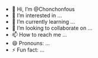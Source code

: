 - 👋 Hi, I’m @Chonchonfous
- 👀 I’m interested in ...
- 🌱 I’m currently learning ...
- 💞️ I’m looking to collaborate on ...
- 📫 How to reach me ...
- 😄 Pronouns: ...
- ⚡ Fun fact: ...

<!---
Chonchonfous/Chonchonfous is a ✨ special ✨ repository because its `README.md` (this file) appears on your GitHub profile.
You can click the Preview link to take a look at your changes.
--->
